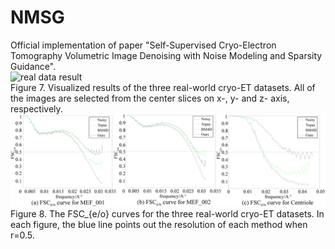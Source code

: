 # NMSG
Official implementation of paper "Self-Supervised Cryo-Electron Tomography Volumetric Image Denoising with Noise Modeling and Sparsity Guidance".
<br>
![real data result](./Figure7.png)
<br>
Figure 7. Visualized results of the three real-world cryo-ET datasets. All of the images are selected from the center slices on x-, y- and z- axis, respectively.
<br>
![FSCe/o curve](./Figure8.png)
<br>
Figure 8. The FSC_{e/o} curves for the three real-world cryo-ET datasets. In each figure, the blue line points out the resolution of each method when r=0.5.

